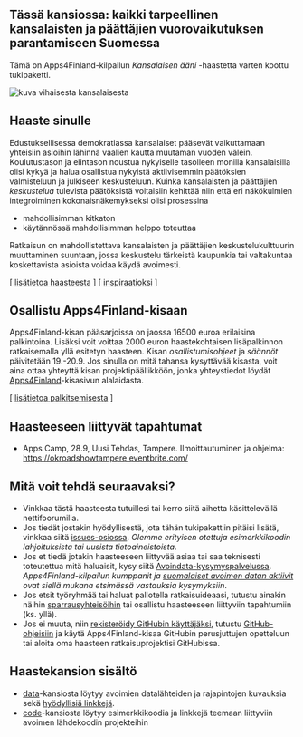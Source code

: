 ## Tässä kansiossa: kaikki tarpeellinen kansalaisten ja päättäjien vuorovaikutuksen parantamiseen Suomessa

Tämä on Apps4Finland-kilpailun _Kansalaisen ääni_ -haastetta varten koottu tukipaketti. 

![kuva vihaisesta kansalaisesta](http://1.bp.blogspot.com/_UmZyYBXJ-tc/SoVFjLSxMKI/AAAAAAAAABg/KzmU_9wNOEo/s320/vtattoo.png "Vihainen kansalainen")

## Haaste sinulle

Edustuksellisessa demokratiassa kansalaiset pääsevät vaikuttamaan yhteisiin asioihin lähinnä vaalien kautta
muutaman vuoden välein. Koulutustason ja elintason noustua nykyiselle tasolleen monilla kansalaisilla olisi kykyä ja
halua osallistua nykyistä aktiivisemmin päätöksien valmisteluun ja julkiseen keskusteluun. Kuinka
kansalaisten ja päättäjien _keskustelua_ tulevista päätöksistä voitaisiin kehittää niin että eri näkökulmien
integroiminen kokonaisnäkemykseksi olisi prosessina
* mahdollisimman kitkaton
* käytännössä mahdollisimman helppo toteuttaa

Ratkaisun on mahdollistettava kansalaisten ja päättäjien keskustelukulttuurin muuttaminen suuntaan, jossa
keskustelu tärkeistä kaupunkia tai valtakuntaa koskettavista asioista voidaa käydä avoimesti.

[ [lisätietoa haasteesta](taustatietoa.md) ] [ [inspiraatioksi](inspiraatioksi.md) ]

## Osallistu Apps4Finland-kisaan

Apps4Finland-kisan pääsarjoissa on jaossa 16500 euroa erilaisina palkintoina.
Lisäksi voit voittaa 2000 euron haastekohtaisen lisäpalkinnon ratkaisemalla yllä esitetyn haasteen.
Kisan _osallistumisohjeet_ ja _säännöt_ päivitetään 19.-20.9. Jos sinulla on mitä tahansa kysyttävää
kisasta, voit aina ottaa yhteyttä kisan projektipäällikköön, jonka yhteystiedot löydät
[Apps4Finland](http://apps4finland.fi)-kisasivun alalaidasta.

[ [lisätietoa palkitsemisesta](palkitsemisesta.md) ]

## Haasteeseen liittyvät tapahtumat

* Apps Camp, 28.9, Uusi Tehdas, Tampere. Ilmoittautuminen ja ohjelma: https://okroadshowtampere.eventbrite.com/

## Mitä voit tehdä seuraavaksi?

- Vinkkaa tästä haasteesta tutuillesi tai kerro siitä aihetta käsittelevällä nettifoorumilla.
- Jos tiedät jostakin hyödyllisestä, jota tähän tukipakettiin pitäisi lisätä, vinkkaa siitä [issues-osiossa](https://github.com/apps4finland/haaste-kansalaisen-aani/issues?state=open). _Olemme erityisen otettuja esimerkkikoodin lahjoituksista tai uusista tietoaineistoista_.
- Jos et tiedä jotakin haasteeseen liittyvää asiaa tai saa teknisesti toteutettua mitä haluaisit, kysy siitä [Avoindata-kysymyspalvelussa](http://avoindata.net/). _Apps4Finland-kilpailun kumppanit ja [suomalaiset avoimen datan aktiivit](https://www.facebook.com/groups/fi.okfn/) ovat siellä mukana etsimässä vastauksia kysymyksiin_.
- Jos etsit työryhmää tai haluat pallotella ratkaisuideaasi, tutustu ainakin näihin [sparrausyhteisöihin](https://github.com/apps4finland/haaste-kansalaisen-aani/blob/master/data/linkkeja.md) tai osallistu haasteeseen liittyviin tapahtumiin (ks. yllä).
- Jos ei muuta, niin [rekisteröidy GitHubin käyttäjäksi](https://github.com/signup), tutustu [GitHub-ohjeisiin](http://sixrevisions.com/resources/git-tutorials-beginners/) ja käytä Apps4Finland-kisaa GitHubin perusjuttujen opetteluun
tai aloita oma haasteen ratkaisuprojektisi GitHubissa.

## Haastekansion sisältö
- [data](https://github.com/apps4finland/haaste-kansalaisen-aani/tree/master/data)-kansiosta löytyy avoimien datalähteiden ja rajapintojen kuvauksia sekä [hyödyllisiä linkkejä](https://github.com/apps4finland/haaste-kansalaisen-aani/blob/master/data/linkkeja.md).
- [code](https://github.com/apps4finland/haaste-kansalaisen-aani/tree/master/code)-kansiosta löytyy esimerkkikoodia ja linkkejä teemaan liittyviin avoimen lähdekoodin projekteihin
